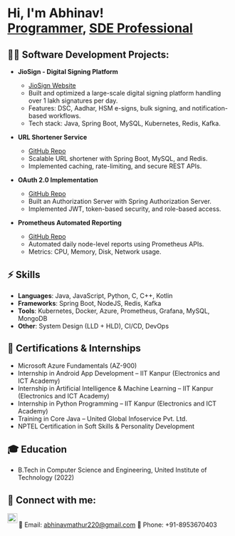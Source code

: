 <h1>Hi, I'm Abhinav! <br/><a href="https://github.com/abhinavchandra">Programmer</a>, <a href="https://www.linkedin.com/in/abhinav-chandra-29768a202/">SDE Professional</a></h1>

<h2>👨‍💻 Software Development Projects:</h2>

- <b>JioSign - Digital Signing Platform</b>  
  - [JioSign Website](https://jiosign.com)  
  - Built and optimized a large-scale digital signing platform handling over 1 lakh signatures per day.  
  - Features: DSC, Aadhar, HSM e-signs, bulk signing, and notification-based workflows.  
  - Tech stack: Java, Spring Boot, MySQL, Kubernetes, Redis, Kafka.  

- <b>URL Shortener Service</b>  
  - [GitHub Repo](https://github.com/abhinavmathur220/url-shortener.git)  
  - Scalable URL shortener with Spring Boot, MySQL, and Redis.  
  - Implemented caching, rate-limiting, and secure REST APIs.  

- <b>OAuth 2.0 Implementation</b>  
  - [GitHub Repo](https://github.com/YOUR_GITHUB/OAuth2.0-Implementation)  
  - Built an Authorization Server with Spring Authorization Server.  
  - Implemented JWT, token-based security, and role-based access.  

- <b>Prometheus Automated Reporting</b>  
  - [GitHub Repo](https://github.com/YOUR_GITHUB/Prometheus-Reports)  
  - Automated daily node-level reports using Prometheus APIs.  
  - Metrics: CPU, Memory, Disk, Network usage.  

<h2>⚡ Skills</h2>

- **Languages**: Java, JavaScript, Python, C, C++, Kotlin  
- **Frameworks**: Spring Boot, NodeJS, Redis, Kafka  
- **Tools**: Kubernetes, Docker, Azure, Prometheus, Grafana, MySQL, MongoDB  
- **Other**: System Design (LLD + HLD), CI/CD, DevOps  

<h2>📜 Certifications & Internships</h2>

- Microsoft Azure Fundamentals (AZ-900)  
- Internship in Android App Development – IIT Kanpur (Electronics and ICT Academy)  
- Internship in Artificial Intelligence & Machine Learning – IIT Kanpur (Electronics and ICT Academy)  
- Internship in Python Programming – IIT Kanpur (Electronics and ICT Academy)  
- Training in Core Java – United Global Infoservice Pvt. Ltd.  
- NPTEL Certification in Soft Skills & Personality Development  

<h2>🎓 Education</h2>

- B.Tech in Computer Science and Engineering, United Institute of Technology (2022)  

<h2> 🤳 Connect with me:</h2>

[<img align="left" alt="Abhinav | LinkedIn" width="22px" src="https://cdn.jsdelivr.net/npm/simple-icons@v3/icons/linkedin.svg" />][linkedin]  
📧 Email: abhinavmathur220@gmail.com
📱 Phone: +91-8953670403  

[linkedin]: https://www.linkedin.com/in/abhinav-chandra-29768a202/
